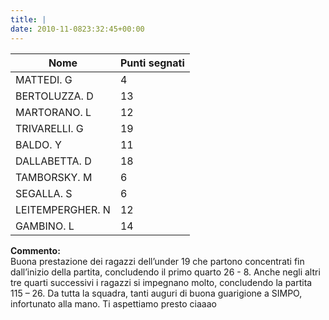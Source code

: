 ```yaml
---
title: |
date: 2010-11-0823:32:45+00:00
---
```

| **Nome** | **Punti segnati** |
| -------- | ----------------- |
| MATTEDI. G | 4 |
| BERTOLUZZA. D | 13 |
| MARTORANO. L | 12 |
| TRIVARELLI. G | 19 |
| BALDO. Y | 11 |
| DALLABETTA. D | 18 |
| TAMBORSKY. M | 6 |
| SEGALLA. S | 6 |
| LEITEMPERGHER. N | 12 |
| GAMBINO. L | 14 |

**Commento:**  
Buona prestazione dei ragazzi dell’under 19 che partono concentrati fin dall’inizio della partita, concludendo il primo quarto 26 - 8. Anche negli altri tre quarti successivi i ragazzi si impegnano molto, concludendo la partita 115 – 26. Da tutta la squadra, tanti auguri di buona guarigione a SIMPO, infortunato alla mano. Ti aspettiamo presto ciaaao
